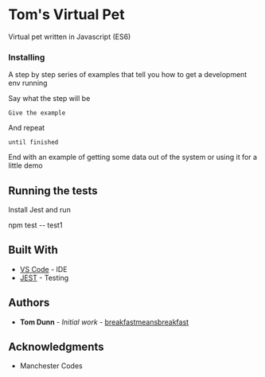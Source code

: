 # Tom's Virtual Pet 

Virtual pet written in Javascript (ES6)


### Installing

A step by step series of examples that tell you how to get a development env running

Say what the step will be

```
Give the example
```

And repeat

```
until finished
```

End with an example of getting some data out of the system or using it for a little demo

## Running the tests

Install Jest and run 

npm test -- test1


## Built With

* [VS Code](https://code.visualstudio.com) - IDE
* [JEST](http://jestjs.io) - Testing

## Authors

* **Tom Dunn** - *Initial work* - [breakfastmeansbreakfast](https://github.com/breakfastmeansbreakfast)


## Acknowledgments

* Manchester Codes

